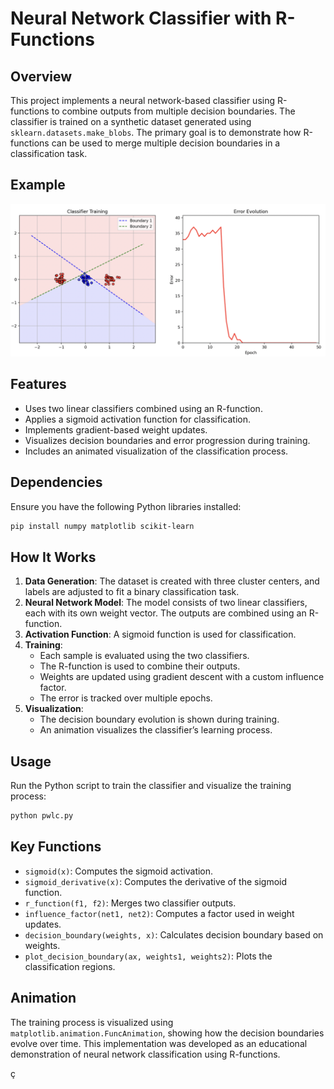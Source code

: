 # Neural Network Classifier with R-Functions

## Overview
This project implements a neural network-based classifier using R-functions to combine outputs from multiple decision boundaries. The classifier is trained on a synthetic dataset generated using `sklearn.datasets.make_blobs`. The primary goal is to demonstrate how R-functions can be used to merge multiple decision boundaries in a classification task.

## Example
![example](example.png)

## Features
- Uses two linear classifiers combined using an R-function.
- Applies a sigmoid activation function for classification.
- Implements gradient-based weight updates.
- Visualizes decision boundaries and error progression during training.
- Includes an animated visualization of the classification process.

## Dependencies
Ensure you have the following Python libraries installed:
```sh
pip install numpy matplotlib scikit-learn
```

## How It Works
1. **Data Generation**: The dataset is created with three cluster centers, and labels are adjusted to fit a binary classification task.
2. **Neural Network Model**: The model consists of two linear classifiers, each with its own weight vector. The outputs are combined using an R-function.
3. **Activation Function**: A sigmoid function is used for classification.
4. **Training**:
   - Each sample is evaluated using the two classifiers.
   - The R-function is used to combine their outputs.
   - Weights are updated using gradient descent with a custom influence factor.
   - The error is tracked over multiple epochs.
5. **Visualization**:
   - The decision boundary evolution is shown during training.
   - An animation visualizes the classifier’s learning process.

## Usage
Run the Python script to train the classifier and visualize the training process:
```sh
python pwlc.py
```

## Key Functions
- `sigmoid(x)`: Computes the sigmoid activation.
- `sigmoid_derivative(x)`: Computes the derivative of the sigmoid function.
- `r_function(f1, f2)`: Merges two classifier outputs.
- `influence_factor(net1, net2)`: Computes a factor used in weight updates.
- `decision_boundary(weights, x)`: Calculates decision boundary based on weights.
- `plot_decision_boundary(ax, weights1, weights2)`: Plots the classification regions.

## Animation
The training process is visualized using `matplotlib.animation.FuncAnimation`, showing how the decision boundaries evolve over time.
This implementation was developed as an educational demonstration of neural network classification using R-functions.

ç
